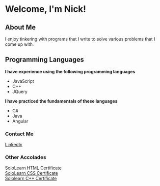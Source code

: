 <h1>Welcome, I'm Nick!</h1>		
<h2>About Me</h2>
<p>I enjoy tinkering with programs that I write to solve various problems that I come up with.</p>
<h2>Programming Languages</h2>
<p><b>I have experience using the following programming languages</b></p>
<ul>
<li>JavaScript</li>
<li>C++</li>
<li>JQuery</li>
</ul>
<p><b>I have practiced the fundamentals of these languages</b></p>
<ul>
<li>C#</li>
<li>Java</li>
<li>Angular</li>
</ul>	
<h3>Contact Me</h3>
<a href="https://www.linkedin.com/in/nicholas-stose-292a58164/">LinkedIn</a>
<h3>Other Accolades</h3>
<a href="https://www.sololearn.com/en/certificates/CT-XJKR3JMR">SoloLearn HTML Certificate</a><br>
<a href="https://www.sololearn.com/certificates/CT-ZSBEVMX5">SoloLearn CSS Certificate</a><br>
<a href="https://www.sololearn.com/certificates/CT-XZI4SQ87">Sololearn C++ Certificate</a> 
